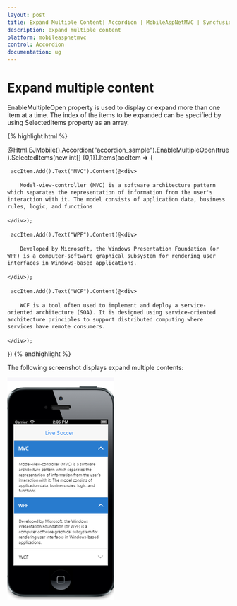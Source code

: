```yaml
---
layout: post
title: Expand Multiple Content| Accordion | MobileAspNetMVC | Syncfusion
description: expand multiple content 
platform: mobileaspnetmvc
control: Accordion
documentation: ug
---
```


# Expand multiple content 

EnableMultipleOpen property is used to display or expand more than one item at a time. The index of the items to be expanded can be specified by using SelectedItems property as an array.




{% highlight html %}

@Html.EJMobile().Accordion("accordion_sample").EnableMultipleOpen(true).SelectedItems(new int[] {0,1}).Items(accItem =>
 {

     accItem.Add().Text("MVC").Content(@<div>

        Model-view-controller (MVC) is a software architecture pattern which separates the representation of information from the user's interaction with it. The model consists of application data, business rules, logic, and functions

    </div>);

     accItem.Add().Text("WPF").Content(@<div>

        Developed by Microsoft, the Windows Presentation Foundation (or WPF) is a computer-software graphical subsystem for rendering user interfaces in Windows-based applications.

    </div>);

     accItem.Add().Text("WCF").Content(@<div>

        WCF is a tool often used to implement and deploy a service-oriented architecture (SOA). It is designed using service-oriented architecture principles to support distributed computing where services have remote consumers.

    </div>);

 })
{% endhighlight %}


The following screenshot displays expand multiple contents:

![](Expand-multiple-content_images/Expand-multiple-content_img1.png)



